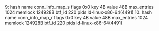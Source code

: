 9: hash  name conn_info_map_s  flags 0x0
        key 4B  value 48B  max_entries 1024  memlock 124928B
        btf_id 220
        pids ld-linux-x86-64(4491)
10: hash  name conn_info_map_r  flags 0x0
        key 4B  value 48B  max_entries 1024  memlock 124928B
        btf_id 220
        pids ld-linux-x86-64(4491)
